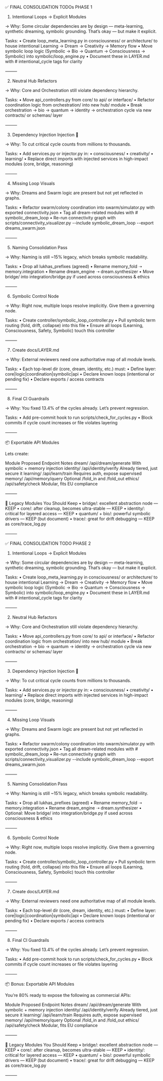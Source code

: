 
✅ FINAL CONSOLIDATION TODOs
PHASE 1

1. Intentional Loops → Explicit Modules

→ Why: Some circular dependencies are by design — meta-learning, synthetic dreaming, symbolic grounding. That’s okay — but make it explicit.

Tasks:
 • Create loop_meta_learning.py in consciousness/ or architecture/ to house intentional Learning → Dream → Creativity → Memory flow
 • Move symbolic loop logic (Symbolic → Bio → Quantum → Consciousness → Symbolic) into symbolic/loop_engine.py
 • Document these in LAYER.md with # intentional_cycle tags for clarity

⸻

2. Neutral Hub Refactors

→ Why: Core and Orchestration still violate dependency hierarchy.

Tasks:
 • Move api_controllers.py from core/ to api/ or interface/
 • Refactor coordination logic from orchestration/ into new hub/ module
 • Break orchestration → bio → quantum → identity → orchestration cycle via new contracts/ or schemas/ layer

⸻

3. Dependency Injection Injection 💉

→ Why: To cut critical cycle counts from millions to thousands.

Tasks:
 • Add services.py or injector.py in:
 • consciousness/
 • creativity/
 • learning/
 • Replace direct imports with injected services in high-impact modules (core, bridge, reasoning)

⸻

4. Missing Loop Visuals

→ Why: Dreams and Swarm logic are present but not yet reflected in graphs.

Tasks:
 • Refactor swarm/colony coordination into swarm/simulator.py with exported connectivity.json
 • Tag all dream-related modules with # symbolic_dream_loop
 • Re-run connectivity graph with scripts/connectivity_visualizer.py --include symbolic_dream_loop --export dreams_swarm.json

⸻

5. Naming Consolidation Pass

→ Why: Naming is still ~15% legacy, which breaks symbolic readability.

Tasks:
 • Drop all lukhas_prefixes (agreed)
 • Rename memory_fold ➝ memory.integration
 • Rename dream_engine ➝ dream.synthesizer
 • Move bridge/ into integration/bridge.py if used across consciousness & ethics

⸻

6. Symbolic Control Node

→ Why: Right now, multiple loops resolve implicitly. Give them a governing node.

Tasks:
 • Create controller/symbolic_loop_controller.py
 • Pull symbolic term routing (fold, drift, collapse) into this file
 • Ensure all loops (Learning, Consciousness, Safety, Symbolic) touch this controller

⸻

7. Create docs/LAYER.md

→ Why: External reviewers need one authoritative map of all module levels.

Tasks:
 • Each top-level dir (core, dream, identity, etc.) must:
 • Define layer: core|logic|coordination|symbolic|api
 • Declare known loops (intentional or pending fix)
 • Declare exports / access contracts

⸻

8. Final CI Guardrails

→ Why: You fixed 13.4% of the cycles already. Let’s prevent regression.

Tasks:
 • Add pre-commit hook to run scripts/check_for_cycles.py
 • Block commits if cycle count increases or file violates layering

⸻

📦  Exportable API Modules

Lets create:

Module Proposed Endpoint Notes
dream/ /api/dream/generate With symbolic + memory injection
identity/ /api/identity/verify Already tiered, just secure it
learning/ /api/learn/train Requires auth, expose supervised
memory/ /api/memory/query Optional /fold_in and /fold_out
ethics/ /api/safety/check Modular, fits EU compliance

⸻

🧠 Legacy Modules You Should Keep
 • bridge/: excellent abstraction node — KEEP
 • core/: after cleanup, becomes ultra-stable — KEEP
 • identity/: critical for layered access — KEEP
 • quantum/ + bio/: powerful symbolic drivers — KEEP (but document)
 • trace/: great for drift debugging — KEEP as core/trace_log.py

⸻

✅ FINAL CONSOLIDATION TODO
PHASE 2

1. Intentional Loops → Explicit Modules

→ Why: Some circular dependencies are by design — meta-learning, synthetic dreaming, symbolic grounding. That’s okay — but make it explicit.

Tasks:
 • Create loop_meta_learning.py in consciousness/ or architecture/ to house intentional Learning → Dream → Creativity → Memory flow
 • Move symbolic loop logic (Symbolic → Bio → Quantum → Consciousness → Symbolic) into symbolic/loop_engine.py
 • Document these in LAYER.md with # intentional_cycle tags for clarity

⸻

2. Neutral Hub Refactors

→ Why: Core and Orchestration still violate dependency hierarchy.

Tasks:
 • Move api_controllers.py from core/ to api/ or interface/
 • Refactor coordination logic from orchestration/ into new hub/ module
 • Break orchestration → bio → quantum → identity → orchestration cycle via new contracts/ or schemas/ layer

⸻

3. Dependency Injection Injection 💉

→ Why: To cut critical cycle counts from millions to thousands.

Tasks:
 • Add services.py or injector.py in:
 • consciousness/
 • creativity/
 • learning/
 • Replace direct imports with injected services in high-impact modules (core, bridge, reasoning)

⸻

4. Missing Loop Visuals

→ Why: Dreams and Swarm logic are present but not yet reflected in graphs.

Tasks:
 • Refactor swarm/colony coordination into swarm/simulator.py with exported connectivity.json
 • Tag all dream-related modules with # symbolic_dream_loop
 • Re-run connectivity graph with scripts/connectivity_visualizer.py --include symbolic_dream_loop --export dreams_swarm.json

⸻

5. Naming Consolidation Pass

→ Why: Naming is still ~15% legacy, which breaks symbolic readability.

Tasks:
 • Drop all lukhas_prefixes (agreed)
 • Rename memory_fold ➝ memory.integration
 • Rename dream_engine ➝ dream.synthesizer
 • Optional: Move bridge/ into integration/bridge.py if used across consciousness & ethics

⸻

6. Symbolic Control Node

→ Why: Right now, multiple loops resolve implicitly. Give them a governing node.

Tasks:
 • Create controller/symbolic_loop_controller.py
 • Pull symbolic term routing (fold, drift, collapse) into this file
 • Ensure all loops (Learning, Consciousness, Safety, Symbolic) touch this controller

⸻

7. Create docs/LAYER.md

→ Why: External reviewers need one authoritative map of all module levels.

Tasks:
 • Each top-level dir (core, dream, identity, etc.) must:
 • Define layer: core|logic|coordination|symbolic|api
 • Declare known loops (intentional or pending fix)
 • Declare exports / access contracts

⸻

8. Final CI Guardrails

→ Why: You fixed 13.4% of the cycles already. Let’s prevent regression.

Tasks:
 • Add pre-commit hook to run scripts/check_for_cycles.py
 • Block commits if cycle count increases or file violates layering

⸻

📦 Bonus: Exportable API Modules

You’re 80% ready to expose the following as commercial APIs:

Module Proposed Endpoint Notes
dream/ /api/dream/generate With symbolic + memory injection
identity/ /api/identity/verify Already tiered, just secure it
learning/ /api/learn/train Requires auth, expose supervised
memory/ /api/memory/query Optional /fold_in and /fold_out
ethics/ /api/safety/check Modular, fits EU compliance

⸻

🧠 Legacy Modules You Should Keep
 • bridge/: excellent abstraction node — KEEP
 • core/: after cleanup, becomes ultra-stable — KEEP
 • identity/: critical for layered access — KEEP
 • quantum/ + bio/: powerful symbolic drivers — KEEP (but document)
 • trace/: great for drift debugging — KEEP as core/trace_log.py

⸻
